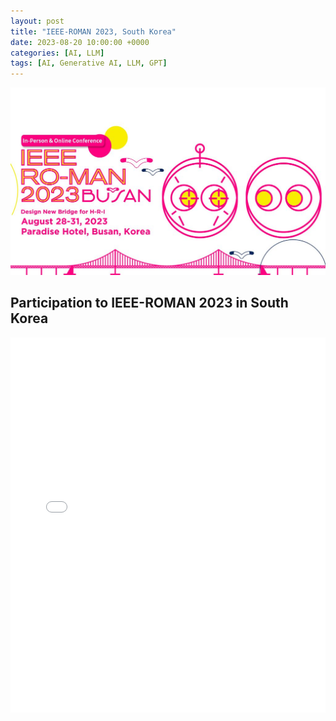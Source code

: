 ```yaml
---
layout: post
title: "IEEE-ROMAN 2023, South Korea"
date: 2023-08-20 10:00:00 +0000
categories: [AI, LLM]
tags: [AI, Generative AI, LLM, GPT]
---
```


![IEEE Poster](pdf/IEEE.jpeg)
## Participation to IEEE-ROMAN 2023 in South Korea
<iframe src="/pdf/FurNavPoster.pdf" style="width:100%; height:600px; border:none;"></iframe>
